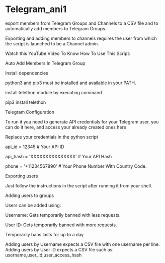 # Telegram_ani1
 export members from Telegram Groups and Channels to a CSV file and to automatically add members to Telegram Groups.

Exporting and adding members to channels requires the user from which the script is launched to be a Channel admin.

Watch this YouTube Video To Know How To Use This Script:

Auto Add Members In Telegram Group

Install dependencies

python3 and pip3 must be installed and available in your PATH.

install telethon module by executing command

  pip3 install telethon

Telegram Configuration

To run it you need to generate API credentials for your Telegram user, you can do it here, and access your already created ones here

Replace your credentials in the python script

api_id = 12345    # Your API ID

api_hash = 'XXXXXXXXXXXXXXX'    # Your API Hash

phone = '+11234567890'     # Your Phone Number With Country Code.

Exporting users

Just follow the instructions in the script after running it from your shell.

Adding users to groups

Users can be added using:

Username: Gets temporarily banned with less requests.

User ID: Gets temporarily banned with more requests.

Temporarily bans lasts for up to a day

Adding users by Username expects a CSV file with one username per line. Adding users by User ID expects a CSV file such as: username,user_id,user_access_hash
